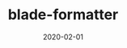 ---
title: blade-formatter
summary: An opinionated blade template formatter for Laravel
year: 2020
thumbnail: /assets/img/uploads/blade-formatter.png
date: 2020-02-01
categories:
  - PHP
  - Laravel
links:
  github: https://github.com/shufo/blade-formatter
tools:
  - nodejs
  - javascript
  - eslint
  - prettier
slug: blade-formatter
priority: 95
---